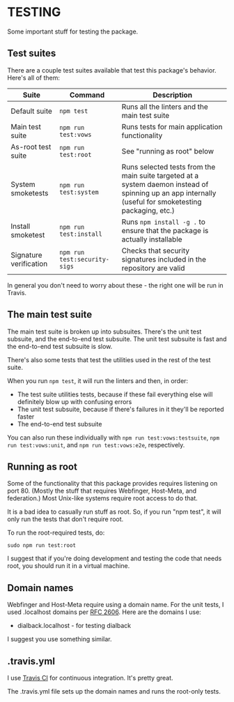 # TESTING

Some important stuff for testing the package.

## Test suites

There are a couple test suites available that test this package's
behavior. Here's all of them:

| Suite                  | Command                | Description                                   |
| ---------------------- | ---------------------- | --------------------------------------------- |
| Default suite          | `npm test`             | Runs all the linters and the main test suite  |
| Main test suite        | `npm run test:vows`    | Runs tests for main application functionality |
| As-root test suite     | `npm run test:root`    | See "running as root" below                   |
| System smoketests      | `npm run test:system`  | Runs selected tests from the main suite targeted at a system daemon instead of spinning up an app internally (useful for smoketesting packaging, etc.) |
| Install smoketest      | `npm run test:install` | Runs `npm install -g .` to ensure that the package is actually installable |
| Signature verification | `npm run test:security-sigs` | Checks that security signatures included in the repository are valid |

In general you don't need to worry about these - the right one will be
run in Travis.

## The main test suite

The main test suite is broken up into subsuites. There's the unit test
subsuite, and the end-to-end test subsuite. The unit test subsuite is
fast and the end-to-end test subsuite is slow.

There's also some tests that test the utilities used in the rest of
the test suite.

When you run `npm test`, it will run the linters and then, in order:

* The test suite utilities tests, because if these fail everything
  else will definitely blow up with confusing errors
* The unit test subsuite, because if there's failures in it they'll be
  reported faster
* The end-to-end test subsuite

You can also run these individually with `npm run
test:vows:testsuite`, `npm run test:vows:unit`, and `npm run
test:vows:e2e`, respectively.

## Running as root

Some of the functionality that this package provides requires
listening on port 80. (Mostly the stuff that requires Webfinger,
Host-Meta, and federation.) Most Unix-like systems require root access
to do that.

It is a bad idea to casually run stuff as root. So, if you run "npm
test", it will only run the tests that don't require root.

To run the root-required tests, do:

    sudo npm run test:root
    
I suggest that if you're doing development and testing the code that
needs root, you should run it in a virtual machine.

## Domain names

Webfinger and Host-Meta require using a domain name. For the unit
tests, I used .localhost domains per
[RFC 2606](http://tools.ietf.org/html/rfc2606). Here are the domains I
use:

* dialback.localhost - for testing dialback

I suggest you use something similar.

## .travis.yml

I use [Travis CI](http://travis-ci.org/) for continuous
integration. It's pretty great.

The .travis.yml file sets up the domain names and runs the root-only tests.
